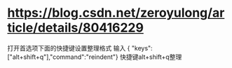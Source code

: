 # https://blog.csdn.net/zeroyulong/article/details/80416229  

打开首选项下面的快捷键设置整理格式 输入  { "keys":["alt+shift+q"],"command":"reindent"}  快捷键alt+shift+q整理